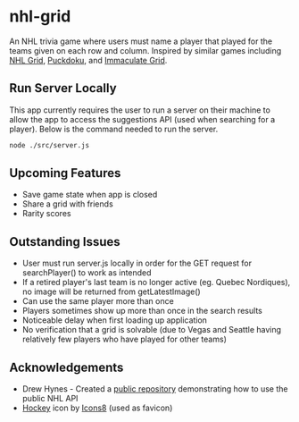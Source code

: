 # nhl-grid

An NHL trivia game where users must name a player that played for the teams given on each row and column. Inspired by similar games including [NHL Grid](https://www.nhlgrid.com/), [Puckdoku](https://www.puckdoku.com/), and [Immaculate Grid](https://www.immaculategrid.com/hockey).

## Run Server Locally

This app currently requires the user to run a server on their machine to allow the app to access the suggestions API (used when searching for a player). Below is the command needed to run the server.

```sh
node ./src/server.js
```

## Upcoming Features

- Save game state when app is closed
- Share a grid with friends
- Rarity scores

## Outstanding Issues

- User must run server.js locally in order for the GET request for searchPlayer() to work as intended
- If a retired player's last team is no longer active (eg. Quebec Nordiques), no image will be returned from getLatestImage()
- Can use the same player more than once
- Players sometimes show up more than once in the search results
- Noticeable delay when first loading up application
- No verification that a grid is solvable (due to Vegas and Seattle having relatively few players who have played for other teams)

## Acknowledgements

- Drew Hynes - Created a [public repository](https://gitlab.com/dword4/nhlapi) demonstrating how to use the public NHL API
- <a target="_blank" href="https://icons8.com/icon/VsWqVLtsYbu2/hockey">Hockey</a> icon by <a target="_blank" href="https://icons8.com">Icons8</a> (used as favicon)
